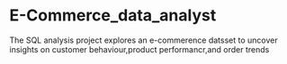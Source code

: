 # E-Commerce_data_analyst
The SQL analysis project explores an e-commerence datsset to uncover insights on customer behaviour,product performancr,and order trends
